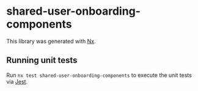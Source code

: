 # shared-user-onboarding-components

This library was generated with [Nx](https://nx.dev).

## Running unit tests

Run `nx test shared-user-onboarding-components` to execute the unit tests via [Jest](https://jestjs.io).
